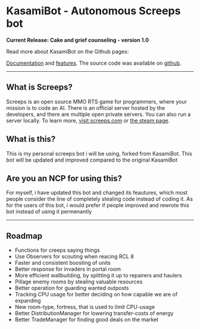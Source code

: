 # KasamiBot - Autonomous Screeps bot



**Current Release: Cake and grief counseling - version 1.0**

Read more about KasamiBot on the Github pages:

[Documentation](https://kasami.github.io/kasamibot/) and [features](https://kasami.github.io/kasamibot/features.html). The source code was available on [github](https://github.com/kasami/kasamibot/).

---

## What is Screeps?
Screeps is an open source MMO RTS game for programmers, where your mission is to code an AI. There is an official server hosted by the developers, and there are multiple open private servers. You can also run a server locally. To learn more, [visit screeps.com](https://screeps.com/) or [the steam page](http://store.steampowered.com/app/464350/Screeps/).

## What is this?
This is my personal screeps bot i will be using, forked from KasamiBot. This bot will be updated and improved compared to the original KasamiBot

## Are you an NCP for using this?
For myself, i have updated this bot and changed its feautures, which most people consider the line of completely stealing code
instead of coding it. As for the users of this bot, i would prefer if people improved and rewrote this bot instead of using it permenantly 

---


## Roadmap
* Functions for creeps saying things
* Use Observers for scouting when reacing RCL 8
* Faster and consistent boosting of units
* Better response for invaders in portal room
* More efficient wallbuilding, by splitting it up to repairers and haulers
* Pillage enemy rooms by stealing valuable resources
* Better operation for guarding wanted outposts
* Tracking CPU usage for better deciding on how capable we are of expanding
* New room-type, fortress, that is used to limit CPU-usage
* Better DistributionManager for lowering transfer-costs of energy
* Better TradeManager for finding good deals on the market

